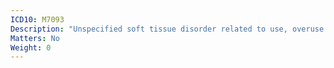 ```yaml
---
ICD10: M7093
Description: "Unspecified soft tissue disorder related to use, overuse and pressure: Forearm"
Matters: No
Weight: 0
---
```


